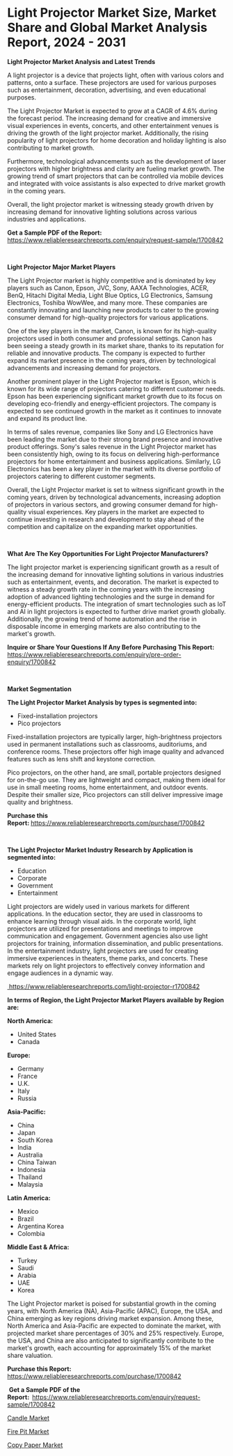 <p><h1>Light Projector Market Size, Market Share and Global Market Analysis Report, 2024 - 2031</h1></p><p><strong>Light Projector Market Analysis and Latest Trends</strong></p>
<p><p>A light projector is a device that projects light, often with various colors and patterns, onto a surface. These projectors are used for various purposes such as entertainment, decoration, advertising, and even educational purposes.</p><p>The Light Projector Market is expected to grow at a CAGR of 4.6% during the forecast period. The increasing demand for creative and immersive visual experiences in events, concerts, and other entertainment venues is driving the growth of the light projector market. Additionally, the rising popularity of light projectors for home decoration and holiday lighting is also contributing to market growth.</p><p>Furthermore, technological advancements such as the development of laser projectors with higher brightness and clarity are fueling market growth. The growing trend of smart projectors that can be controlled via mobile devices and integrated with voice assistants is also expected to drive market growth in the coming years.</p><p>Overall, the light projector market is witnessing steady growth driven by increasing demand for innovative lighting solutions across various industries and applications.</p></p>
<p><strong>Get a Sample PDF of the Report:&nbsp;</strong> <a href="https://www.reliableresearchreports.com/enquiry/request-sample/1700842">https://www.reliableresearchreports.com/enquiry/request-sample/1700842</a></p>
<p>&nbsp;</p>
<p><strong>Light Projector Major Market Players</strong></p>
<p><p>The Light Projector market is highly competitive and is dominated by key players such as Canon, Epson, JVC, Sony, AAXA Technologies, ACER, BenQ, Hitachi Digital Media, Light Blue Optics, LG Electronics, Samsung Electronics, Toshiba WowWee, and many more. These companies are constantly innovating and launching new products to cater to the growing consumer demand for high-quality projectors for various applications.</p><p>One of the key players in the market, Canon, is known for its high-quality projectors used in both consumer and professional settings. Canon has been seeing a steady growth in its market share, thanks to its reputation for reliable and innovative products. The company is expected to further expand its market presence in the coming years, driven by technological advancements and increasing demand for projectors.</p><p>Another prominent player in the Light Projector market is Epson, which is known for its wide range of projectors catering to different customer needs. Epson has been experiencing significant market growth due to its focus on developing eco-friendly and energy-efficient projectors. The company is expected to see continued growth in the market as it continues to innovate and expand its product line.</p><p>In terms of sales revenue, companies like Sony and LG Electronics have been leading the market due to their strong brand presence and innovative product offerings. Sony's sales revenue in the Light Projector market has been consistently high, owing to its focus on delivering high-performance projectors for home entertainment and business applications. Similarly, LG Electronics has been a key player in the market with its diverse portfolio of projectors catering to different customer segments.</p><p>Overall, the Light Projector market is set to witness significant growth in the coming years, driven by technological advancements, increasing adoption of projectors in various sectors, and growing consumer demand for high-quality visual experiences. Key players in the market are expected to continue investing in research and development to stay ahead of the competition and capitalize on the expanding market opportunities.</p></p>
<p>&nbsp;</p>
<p><strong>What Are The Key Opportunities For Light Projector Manufacturers?</strong></p>
<p><p>The light projector market is experiencing significant growth as a result of the increasing demand for innovative lighting solutions in various industries such as entertainment, events, and decoration. The market is expected to witness a steady growth rate in the coming years with the increasing adoption of advanced lighting technologies and the surge in demand for energy-efficient products. The integration of smart technologies such as IoT and AI in light projectors is expected to further drive market growth globally. Additionally, the growing trend of home automation and the rise in disposable income in emerging markets are also contributing to the market's growth.</p></p>
<p><strong>Inquire or Share Your Questions If Any Before Purchasing This Report:</strong> <a href="https://www.reliableresearchreports.com/enquiry/pre-order-enquiry/1700842">https://www.reliableresearchreports.com/enquiry/pre-order-enquiry/1700842</a></p>
<p>&nbsp;</p>
<p><strong>Market Segmentation</strong></p>
<p><strong>The Light Projector Market Analysis by types is segmented into:</strong></p>
<p><ul><li>Fixed-installation projectors</li><li>Pico projectors</li></ul></p>
<p><p>Fixed-installation projectors are typically larger, high-brightness projectors used in permanent installations such as classrooms, auditoriums, and conference rooms. These projectors offer high image quality and advanced features such as lens shift and keystone correction. </p><p>Pico projectors, on the other hand, are small, portable projectors designed for on-the-go use. They are lightweight and compact, making them ideal for use in small meeting rooms, home entertainment, and outdoor events. Despite their smaller size, Pico projectors can still deliver impressive image quality and brightness.</p></p>
<p><strong>Purchase this Report:&nbsp;</strong><a href="https://www.reliableresearchreports.com/purchase/1700842">https://www.reliableresearchreports.com/purchase/1700842</a></p>
<p>&nbsp;</p>
<p><strong>The Light Projector Market Industry Research by Application is segmented into:</strong></p>
<p><ul><li>Education</li><li>Corporate</li><li>Government</li><li>Entertainment</li></ul></p>
<p><p>Light projectors are widely used in various markets for different applications. In the education sector, they are used in classrooms to enhance learning through visual aids. In the corporate world, light projectors are utilized for presentations and meetings to improve communication and engagement. Government agencies also use light projectors for training, information dissemination, and public presentations. In the entertainment industry, light projectors are used for creating immersive experiences in theaters, theme parks, and concerts. These markets rely on light projectors to effectively convey information and engage audiences in a dynamic way.</p></p>
<p><a href="https://www.reliableresearchreports.com/light-projector-r1700842">&nbsp;https://www.reliableresearchreports.com/light-projector-r1700842</a></p>
<p><strong>In terms of Region, the Light Projector Market Players available by Region are:</strong></p>
<p>
    <p> <strong> North America: </strong>
        <ul>
            <li>United States</li>
            <li>Canada</li>
        </ul>
        </p> 
    <p> <strong> Europe: </strong>
        <ul>
            <li>Germany</li>
            <li>France</li>
            <li>U.K.</li>
            <li>Italy</li>
            <li>Russia</li>
        </ul>
        </p> 
    <p> <strong> Asia-Pacific: </strong>
        <ul>
            <li>China</li>
            <li>Japan</li>
            <li>South Korea</li>
            <li>India</li>
            <li>Australia</li>
            <li>China Taiwan</li>
            <li>Indonesia</li>
            <li>Thailand</li>
            <li>Malaysia</li>
        </ul>
        </p> 
    <p> <strong> Latin America: </strong>
        <ul>
            <li>Mexico</li>
            <li>Brazil</li>
            <li>Argentina Korea</li>
            <li>Colombia</li>
        </ul>
        </p> 
    <p> <strong> Middle East & Africa: </strong>
        <ul>
            <li>Turkey</li>
            <li>Saudi</li>
            <li>Arabia</li>
            <li>UAE</li>
            <li>Korea</li>
        </ul>
    </p>
    </p>
<p><p>The Light Projector market is poised for substantial growth in the coming years, with North America (NA), Asia-Pacific (APAC), Europe, the USA, and China emerging as key regions driving market expansion. Among these, North America and Asia-Pacific are expected to dominate the market, with projected market share percentages of 30% and 25% respectively. Europe, the USA, and China are also anticipated to significantly contribute to the market's growth, each accounting for approximately 15% of the market share valuation.</p></p>
<p><strong>Purchase this Report: </strong><a href="https://www.reliableresearchreports.com/purchase/1700842">https://www.reliableresearchreports.com/purchase/1700842</a></p>
<p>&nbsp;<strong>Get a Sample PDF of the Report:&nbsp;&nbsp;</strong><a href="https://www.reliableresearchreports.com/enquiry/request-sample/1700842">https://www.reliableresearchreports.com/enquiry/request-sample/1700842</a></p>
<p><strong></strong></p>
<p><p><a href="https://www.linkedin.com/pulse/candlenbspmarket-focuses-market-share-size-projected-forecast-kaewe?trackingId=TCMQKmY6cm%2Fa3RyrrPAzoA%3D%3D">Candle Market</a></p><p><a href="https://www.linkedin.com/pulse/fire-pit-market-comprehensive-assessment-type-application-qhlze?trackingId=XwIh2VrgXN1N12UwHeQdyA%3D%3D">Fire Pit Market</a></p><p><a href="https://www.linkedin.com/pulse/copy-paper-market-analysis-sze-forecasted-period-from-2024-mkmge?trackingId=4yQg4x93SmQ%2FnauHZO4Jkg%3D%3D">Copy Paper Market</a></p></p>